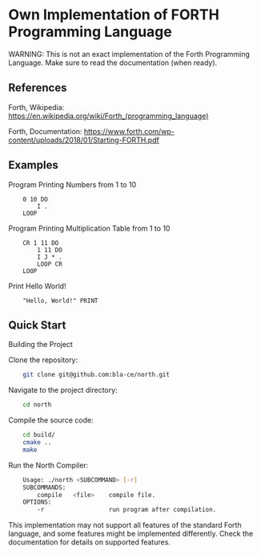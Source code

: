 # Own Implementation of FORTH Programming Language

WARNING: This is not an exact implementation of the Forth Programming Language. Make sure to read the documentation (when ready).

## References

Forth, Wikipedia: https://en.wikipedia.org/wiki/Forth_(programming_language)

Forth, Documentation: https://www.forth.com/wp-content/uploads/2018/01/Starting-FORTH.pdf

## Examples

Program Printing Numbers from 1 to 10

``` forth
    0 10 DO 
        I . 
    LOOP
```

Program Printing Multiplication Table from 1 to 10

``` forth
    CR 1 11 DO
        1 11 DO 
        I J * . 
        LOOP CR
    LOOP
```

Print Hello World!

``` forth
    "Hello, World!" PRINT
```
## Quick Start

Building the Project

Clone the repository:

``` bash
    git clone git@github.com:bla-ce/north.git
```

Navigate to the project directory:

``` bash
    cd north 
```

Compile the source code:

``` bash
    cd build/
    cmake ..
    make
```

Run the North Compiler:

``` bash
    Usage: ./north <SUBCOMMAND> [-r]
    SUBCOMMANDS:
        compile   <file>    compile file.
    OPTIONS:
        -r                  run program after compilation.
```

This implementation may not support all features of the standard Forth language, and some features might be implemented differently. 
Check the documentation for details on supported features.
